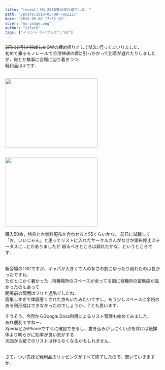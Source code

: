 ```yaml
---
title: "[event] M3-2010春お疲れ様でした．"
path: "/posts/2010-05-08--wp2125"
date: "2010-05-08 17:52:18"
cover: "no-image.png"
author: "stfate"
tags: ["イベント･ライブレポ","m3"]
---
```


<style type="text/css">
<!--
p {white-space: pre-wrap};
-->
</style>

<del datetime="2010-05-08T08:24:44+00:00">3日ほど引き伸ばした</del>GWの締め括りとしてM3に行ってまいりました．
初めて乗るモノレールで<em>空港快速の罠</em>に引っかかって到着が遅れたりしましたが，何とか無事に会場に辿り着きつつ．
戦利品は↓です．

<p style="margin-top:15px">
<a href="http://stfate.net/wp-content/uploads/2010/05/DSCF0014.jpg"><img src="http://stfate.net/wp-content/uploads/2010/05/DSCF0014-300x225.jpg" alt="" title="DSCF0014" width="300" height="225" class="alignnone size-medium wp-image-2123" /></a></p>

<p style="margin-top:15px">
<a href="http://stfate.net/wp-content/uploads/2010/05/DSCF0016.jpg"><img src="http://stfate.net/wp-content/uploads/2010/05/DSCF0016-300x225.jpg" alt="" title="DSCF0016" width="300" height="225" class="alignnone size-medium wp-image-2124" /></a></p>
購入50枚，特典とか無料配布を合わせると55くらいかな．
前日に試聴して「お，いいじゃん」と思ってリストに入れたサークルさんがなぜか頒布停止ステータスに…とかありましたが
廻るべきところは廻れたかな，というところです．

<p style="margin-top:15px">
新会場のTRCですが，キャパが大きくて人の多さの割にゆったり廻れたのは良かったですね．
ただとにかく暑かった…待機場所のスペースが余ってる割に待機列の密集度が高かったのもあって
開場前の環境はワリと過酷でしたね．
密集しすぎで体調悪くされた方もいたみたいですし，もう少しスペースに余裕のある列形成はできなかったのでしょうか…？とも思います．</p>

<p style="margin-top:15px">そうそう，今回からGoogle Docs利用によるリスト管理も始めてみました．
あれ便利ですねー．
XperiaとかiPhoneですぐに確認できるし，書き込みがしにくい点を除けば紙媒体より明らかに効率が良い気がする．
次回から紙でのリストは作らなくなるかもしれません．</p>

<p style="margin-top:15px">
さて，つい先ほど戦利品のリッピングがすべて終了したので，聴いていきますか．</p>